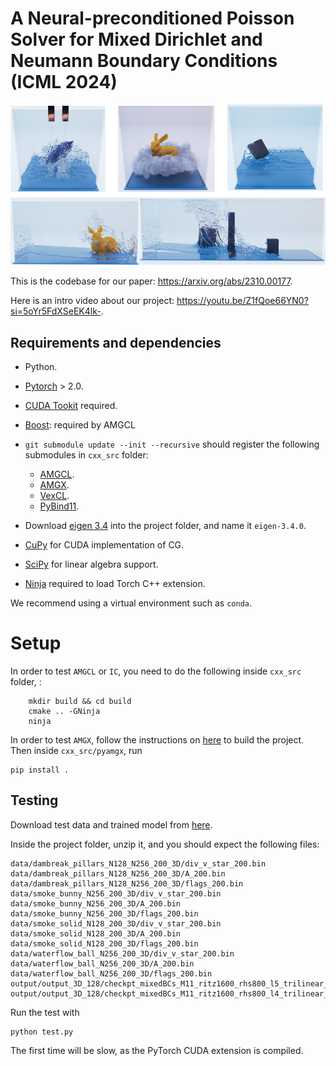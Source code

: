 # A Neural-preconditioned Poisson Solver for Mixed Dirichlet and Neumann Boundary Conditions (ICML 2024)
![feature picture](feature.png)

This is the codebase for our paper: https://arxiv.org/abs/2310.00177.

Here is an intro video about our project: https://youtu.be/Z1fQoe66YN0?si=5oYr5FdXSeEK4lk-.


## Requirements and dependencies
* Python.
* [Pytorch](https://pytorch.org/get-started/locally/) > 2.0.
* [CUDA Tookit](https://developer.nvidia.com/cuda-downloads) required.
* [Boost](https://www.boost.org/): required by AMGCL
* `git submodule update --init --recursive` should register the following submodules in `cxx_src` folder:
    * [AMGCL](https://github.com/ddemidov/amgcl).
    * [AMGX](https://github.com/NVIDIA/AMGX).
    * [VexCL](https://github.com/ddemidov/vexcl).
    * [PyBind11](https://github.com/pybind/pybind11).

* Download [eigen 3.4](https://eigen.tuxfamily.org/index.php?title=Main_Page) into the project folder, and name it `eigen-3.4.0`.
* [CuPy](https://cupy.dev/) for CUDA implementation of CG.
* [SciPy](https://scipy.org/) for linear algebra support.
* [Ninja](https://ninja-build.org/) required to load Torch C++ extension.

We recommend using a virtual environment such as `conda`.

# Setup
In order to test `AMGCL` or `IC`, you need to do the following inside `cxx_src` folder, :
```
    mkdir build && cd build
    cmake .. -GNinja
    ninja
```
In order to test `AMGX`, follow the instructions on [here](https://github.com/NVIDIA/AMGX) to build the project. Then inside `cxx_src/pyamgx`, run
```
pip install .
```

## Testing
Download test data and trained model from [here](https://drive.google.com/file/d/1HvPYeFbw34-esAd6Lk5LaQu4w2DuFUMq/view?usp=drive_link).

Inside the project folder, unzip it, and you should expect the following files:
```
data/dambreak_pillars_N128_N256_200_3D/div_v_star_200.bin
data/dambreak_pillars_N128_N256_200_3D/A_200.bin
data/dambreak_pillars_N128_N256_200_3D/flags_200.bin
data/smoke_bunny_N256_200_3D/div_v_star_200.bin
data/smoke_bunny_N256_200_3D/A_200.bin
data/smoke_bunny_N256_200_3D/flags_200.bin
data/smoke_solid_N128_200_3D/div_v_star_200.bin
data/smoke_solid_N128_200_3D/A_200.bin
data/smoke_solid_N128_200_3D/flags_200.bin
data/waterflow_ball_N256_200_3D/div_v_star_200.bin
data/waterflow_ball_N256_200_3D/A_200.bin
data/waterflow_ball_N256_200_3D/flags_200.bin
output/output_3D_128/checkpt_mixedBCs_M11_ritz1600_rhs800_l5_trilinear_25.tar
output/output_3D_128/checkpt_mixedBCs_M11_ritz1600_rhs800_l4_trilinear_62.tar
```

Run the test with
```
python test.py
```
The first time will be slow, as the PyTorch CUDA extension is compiled.
